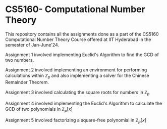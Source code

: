 # CS5160- Computational Number Theory

This repository contains all the assignments done as a part of the CS5160 Computational Number Theory Course offered at IIT Hyderabad in the semester of Jan-June'24. 

Assignment 1 involved implementing Euclid's Algorithm to find the GCD of two numbers.

Assignment 2 involved implementing an environment for performing calculations within $\mathbb{Z}_p$ and also implementing a solver for the Chinese Remainder Theorem.

Assignment 3 involved calculating the square roots for numbers in  $\mathbb{Z}_p$

Assignment 4 involved implementing the Euclid's Algorithm to calculate the GCD of two polynomials in $\mathbb{Z}_p[x]$

Assignment 5 involved factorizing a square-free polynomial in $\mathbb{Z}_p[x]$
